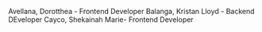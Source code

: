 Avellana, Dorotthea - Frontend Developer
Balanga, Kristan Lloyd - Backend DEveloper
Cayco, Shekainah Marie- Frontend Developer
